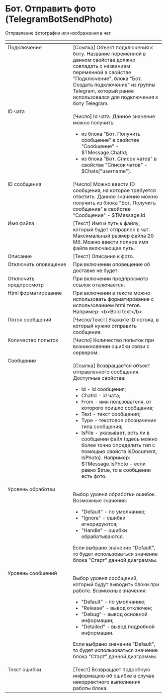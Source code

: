 # Бот. Отправить фото (TelegramBotSendPhoto)

Отправление фотографии или изображения в чат.

<table data-header-hidden><thead><tr><th width="225" valign="top"></th><th width="325" valign="top"></th></tr></thead><tbody><tr><td valign="top">Подключение</td><td valign="top">[Ссылка] Объект подключения к боту. Название переменной в данном свойстве должно совпадать с названием переменной в свойстве "Подключение", блока "Бот. Создать подключение" из группы Telegram, который ранее использовался для подключения к боту Telegram.</td></tr><tr><td valign="top">ID чата</td><td valign="top"><p>[Число] Id чата. Данное значение можно получить: </p><ul><li>из блока "Бот. Получить сообщение" в свойстве "Сообщение" - $TMessage.ChatId; </li><li>из блока "Бот. Список чатов" в свойстве "Список чатов" - $Chats["username"].</li></ul></td></tr><tr><td valign="top">ID сообщения</td><td valign="top">[Число] Можно ввести ID сообщения, на которое требуется ответить. Данное значение можно получить из блока "Бот. Получить сообщение" в свойстве "Сообщение" - $TMessage.Id</td></tr><tr><td valign="top">Имя файла</td><td valign="top">[Текст] Имя и путь к файлу, который будет отправлен в чат. Максимальный размер файла 20 Мб. Можно ввести полное имя файла включающее путь.</td></tr><tr><td valign="top">Описание</td><td valign="top">[Текст] Описание к фото.</td></tr><tr><td valign="top">Отключить оповещение</td><td valign="top">При включении оповещение об доставке не будет.</td></tr><tr><td valign="top">Отключить предпросмотр</td><td valign="top">При включении предпросмотр ссылок отключается.</td></tr><tr><td valign="top">Html форматирование</td><td valign="top">При включении в тексте можно использовать форматирование с использованием html тегов. Например: &#x3C;b>Bold text&#x3C;/b>.</td></tr><tr><td valign="top">Поток сообщений</td><td valign="top">[Число/Текст] Укажите ID потока, в который нужно отправить сообщение.</td></tr><tr><td valign="top">Количество попыток</td><td valign="top">[Число] Количество попыток при возникновении ошибки связи с сервером.</td></tr><tr><td valign="top">Сообщение</td><td valign="top"><p>[Ссылка] Возвращается объект отправленного сообщения. Доступные свойства: </p><ul><li>Id - id сообщения; </li><li>ChatId - id чата; </li><li>From - имя пользователя, от которого пришло сообщение; </li><li>Text - текст сообщения; </li><li>Type - текстовое обозначение типа сообщения; </li><li>IsFile - указывает, есть ли в сообщении файл (здесь можно более точно определить тип с помощью свойств IsDocument, IsPhoto). Например: $TMessage.IsPhoto - если равно $true, то в сообщении есть фото.</li></ul></td></tr><tr><td valign="top">Уровень обработки</td><td valign="top"><p>Выбор уровня обработки ошибок. Возможные значения: </p><ul><li>"Default" - по умолчанию; </li><li>"Ignore" - ошибки игнорируются; </li><li>"Handle" - ошибки обрабатываются. </li></ul><p>Если выбрано значение "Default", то будет использоваться значение блока "Старт" данной диаграммы.</p></td></tr><tr><td valign="top">Уровень сообщений</td><td valign="top"><p>Выбор уровня сообщений, который будут выводить блоки при работе. Возможные значения: </p><ul><li>"Default" - по умолчанию; </li><li>"Release" - вывод отключен; </li><li>"Debug" - вывод основной информации; </li><li>"Detailed" - вывод подробной информации. </li></ul><p>Если выбрано значение "Default", то будет использоваться значение блока "Старт" данной диаграммы.</p></td></tr><tr><td valign="top">Текст ошибки</td><td valign="top">[Текст] Возвращает подробную информацию об ошибке в случае некорректного выполнения работы блока.</td></tr></tbody></table>
